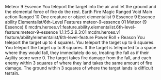 <ability>
  <name>Meteor</name>
  <cost>9 Essence</cost>
  <flavor>You teleport the target into the air and let the ground and the elemental force of fire do the rest.</flavor>
  <keywords>
    <keyword>Earth</keyword>
    <keyword>Fire</keyword>
    <keyword>Magic</keyword>
    <keyword>Ranged</keyword>
    <keyword>Void</keyword>
  </keywords>
  <type>Main action</type>
  <distance>Ranged 10</distance>
  <target>One creature or object</target>
  <metadata>
    <class>elementalist</class>
    <cost>9 Essence</cost>
    <cost_amount>9</cost_amount>
    <cost_resource>Essence</cost_resource>
    <feature_type>ability</feature_type>
    <file_dpath>Elementalist/6th-Level Features</file_dpath>
    <item_id>meteor-9-essence</item_id>
    <item_index>01</item_index>
    <item_name>Meteor (9 Essence)</item_name>
    <level>6</level>
    <scc>mcdm.heroes.v1:feature.ability.elementalist.6th-level-feature:meteor-9-essence</scc>
    <scdc>1.1.1:5.2.9.3:01</scdc>
    <source>mcdm.heroes.v1</source>
    <type>feature/ability/elementalist/6th-level-feature</type>
  </metadata>
  <effects>
    <effect type="roll">
      <roll>Power Roll + Reason</roll>
      <t1>You teleport the target up to 4 squares.</t1>
      <t2>You teleport the target up to 6 squares.</t2>
      <t3>You teleport the target up to 8 squares.</t3>
    </effect>
    <effect type="mundane">If the target is teleported to a space where they would fall, they immediately do so, treating the fall as if their Agility score were 0. The target takes fire damage from the fall, and each enemy within 3 squares of where they land takes the same amount of fire damage. The ground within 3 squares of where the target lands is difficult terrain.</effect>
  </effects>
</ability>
